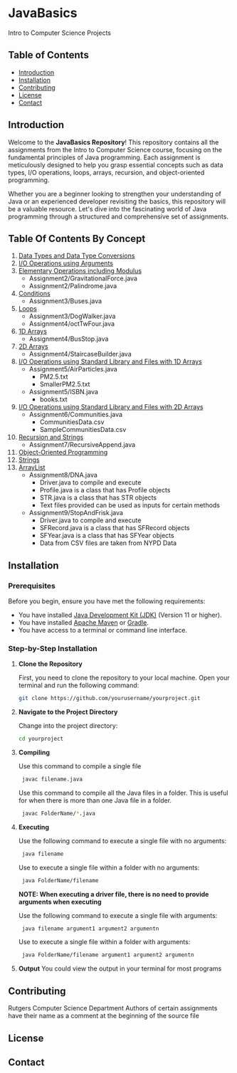 # JavaBasics
Intro to Computer Science Projects

## Table of Contents
- [Introduction](#introduction)
- [Installation](#installation)
- [Contributing](#contributing)
- [License](#license)
- [Contact](#contact)

## Introduction

Welcome to the **JavaBasics Repository**! This repository contains all the assignments from the Intro to Computer Science course, focusing on the fundamental principles of Java programming. Each assignment is meticulously designed to help you grasp essential concepts such as data types, I/O operations, loops, arrays, recursion, and object-oriented programming.

Whether you are a beginner looking to strengthen your understanding of Java or an experienced developer revisiting the basics, this repository will be a valuable resource. Let's dive into the fascinating world of Java programming through a structured and comprehensive set of assignments.

## Table Of Contents By Concept

1. [Data Types and Data Type Conversions](#data-types-and-data-type-conversions)
2. [I/O Operations using Arguments](#io-operations-using-arguments)
3. [Elementary Operations including Modulus](#elementary-operations-including-modulus)
    - Assignment2/GravitationalForce.java
    - Assignment2/Palindrome.java
4. [Conditions](#conditions)
    - Assignment3/Buses.java
5. [Loops](#loops)
    - Assignment3/DogWalker.java
    - Assignment4/octTwFour.java
6. [1D Arrays](#1d-arrays)
    - Assignment4/BusStop.java
7. [2D Arrays](#2d-arrays)
    - Assignment4/StaircaseBuilder.java
8. [I/O Operations using Standard Library and Files with 1D Arrays](#io-operations-using-standard-library-and-files-with-1d-arrays)
    - Assignment5/AirParticles.java
        - PM2.5.txt
        - SmallerPM2.5.txt
    - Assignment5/ISBN.java
        - books.txt
9. [I/O Operations using Standard Library and Files with 2D Arrays](#io-operations-using-standard-library-and-files-with-2d-arrays)
    - Assignment6/Communities.java
        - CommunitiesData.csv
        - SampleCommunitiesData.csv
10. [Recursion and Strings](#recursion-and-strings)
    - Assignment7/RecursiveAppend.java
11. [Object-Oriented Programming](#object-oriented-programming)
12. [Strings](#strings)
13. [ArrayList](#arraylist)
    - Assignment8/DNA.java
        - Driver.java to compile and execute
        - Profile.java is a class that has Profile objects
        - STR.java is a class that has STR objects
        - Text files provided can be used as inputs for certain methods
    - Assignment9/StopAndFrisk.java
        - Driver.java to compile and execute
        - SFRecord.java is a class that has SFRecord objects
        - SFYear.java is a class that has SFYear objects
        - Data from CSV files are taken from NYPD Data

## Installation

### Prerequisites

Before you begin, ensure you have met the following requirements:
- You have installed [Java Development Kit (JDK)](https://www.oracle.com/java/technologies/javase-jdk11-downloads.html) (Version 11 or higher).
- You have installed [Apache Maven](https://maven.apache.org/) or [Gradle](https://gradle.org/).
- You have access to a terminal or command line interface.

### Step-by-Step Installation

1. **Clone the Repository**

    First, you need to clone the repository to your local machine. Open your terminal and run the following command:
    ```bash
    git clone https://github.com/yourusername/yourproject.git
    ```

2. **Navigate to the Project Directory**

    Change into the project directory:
    ```bash
    cd yourproject
    ```

3. **Compiling**

   Use this command to compile a single file
   ```bash
    javac filename.java
    ```
   Use this command to compile all the Java files in a folder. This is useful for when there is more than one Java file in a folder.
   ```bash
    javac FolderName/*.java
    ```
4. **Executing**

   Use the following command to execute a single file with no arguments:
   ```bash
    java filename
    ```

   Use to execute a single file within a folder with no arguments:
   ```bash
    java FolderName/filename
    ```

    **NOTE: When executing a driver file, there is no need to provide arguments when executing**
    
    Use the following command to execute a single file with arguments:
   ```bash
    java filename argument1 argument2 argumentn
    ```

   Use to execute a single file within a folder with arguments:
   ```bash
    java FolderName/filename argument1 argument2 argumentn
    ```

5. **Output**
   You could view the output in your terminal for most programs

## Contributing
Rutgers Computer Science Department
  Authors of certain assignments have their name as a comment at the beginning of the source file

## License

## Contact
